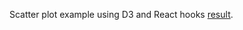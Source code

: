 Scatter plot example using D3 and React hooks [result](https://sthobis.github.io/example-react-d3-scatterplot).
